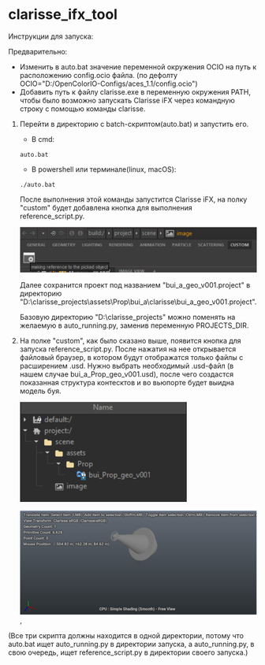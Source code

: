 # clarisse_ifx_tool

Инструкции для запуска:

Предварительно: 
- Изменить в auto.bat значение переменной окружения OCIO на путь к расположению config.ocio файла. (по дефолту OCIO="D:/OpenColorIO-Configs/aces_1.1/config.ocio")
- Добавить путь к файлу clarisse.exe в переменную окружения PATH, чтобы было возможно запускать Clarisse iFX через командную строку с помощью команды clarisse. 

1. Перейти в директорию с batch-скриптом(auto.bat) и запустить его.
    * В cmd:
    ```
    auto.bat
    ```
    * В powershell или терминале(linux, macOS):
    ```
    ./auto.bat
    ```
    После выполнения этой команды запустится Clarisse iFX, на полку "custom" будет добавлена кнопка для выполнения reference_script.py.

    ![custom-shelf](/screenshots/img.png)

    Далее сохранится проект под названием "bui_a_geo_v001.project" в директорию "D:\clarisse_projects\assets\Prop\bui_a\clarisse\bui_a_geo_v001.project".

    Базовую директорию "D:\clarisse_projects\" можно поменять на желаемую в auto_running.py, заменив переменную PROJECTS_DIR.

2. На полке "custom", как было сказано выше, появится кнопка для запуска reference_script.py. После нажатия на нее открывается файловый браузер, в котором будут отображатся только файлы с расширением .usd. Нужно выбрать необходимый .usd-файл (в нашем случае bui_a_Prop_geo_v001.usd), после чего создастся показанная структура контесктов и во вьюпорте будет выидна модель буя.

    ![contexts-structure](/screenshots/img_1.png)

    ![view-port](/screenshots/img_2.png), 

(Все три скрипта должны находится в одной директории, потому что auto.bat ищет auto_running.py в директории запуска, а auto_running.py, в свою очередь, ищет reference_script.py в директории своего запуска.)

